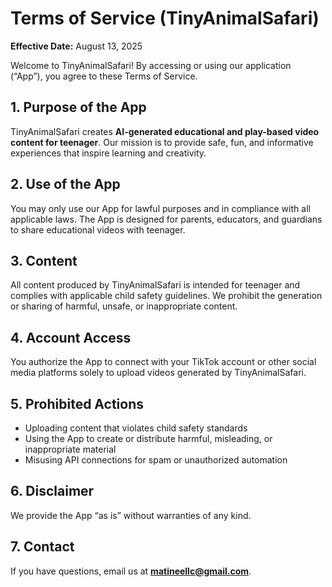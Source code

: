 # Terms of Service (TinyAnimalSafari)

**Effective Date:** August 13, 2025  

Welcome to TinyAnimalSafari! By accessing or using our application (“App”), you agree to these Terms of Service.  

## 1. Purpose of the App  
TinyAnimalSafari creates **AI-generated educational and play-based video content for teenager**. Our mission is to provide safe, fun, and informative experiences that inspire learning and creativity.

## 2. Use of the App  
You may only use our App for lawful purposes and in compliance with all applicable laws. The App is designed for parents, educators, and guardians to share educational videos with teenager.  

## 3. Content  
All content produced by TinyAnimalSafari is intended for teenager and complies with applicable child safety guidelines. We prohibit the generation or sharing of harmful, unsafe, or inappropriate content.  

## 4. Account Access  
You authorize the App to connect with your TikTok account or other social media platforms solely to upload videos generated by TinyAnimalSafari.  

## 5. Prohibited Actions  
- Uploading content that violates child safety standards  
- Using the App to create or distribute harmful, misleading, or inappropriate material  
- Misusing API connections for spam or unauthorized automation  

## 6. Disclaimer  
We provide the App “as is” without warranties of any kind.  

## 7. Contact  
If you have questions, email us at **matineellc@gmail.com**.  
